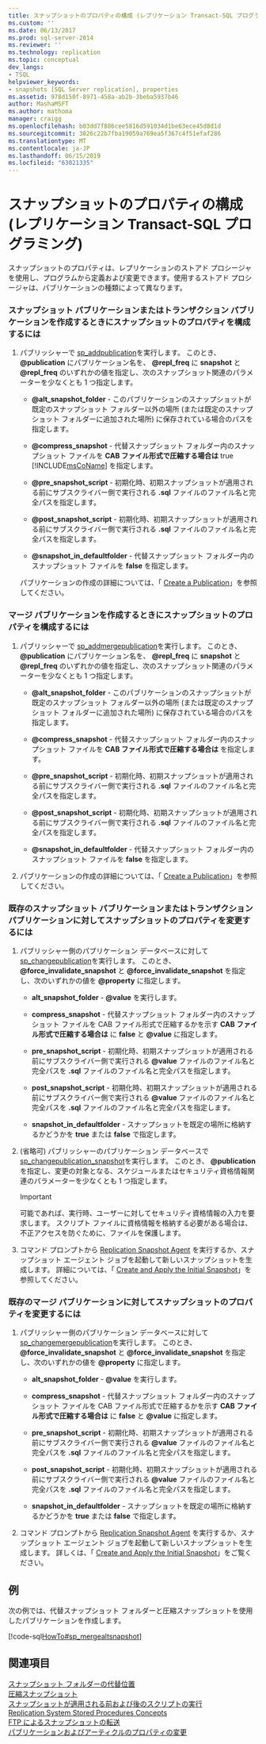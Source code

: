 ```yaml
---
title: スナップショットのプロパティの構成 (レプリケーション Transact-SQL プログラミング) | Microsoft Docs
ms.custom: ''
ms.date: 06/13/2017
ms.prod: sql-server-2014
ms.reviewer: ''
ms.technology: replication
ms.topic: conceptual
dev_langs:
- TSQL
helpviewer_keywords:
- snapshots [SQL Server replication], properties
ms.assetid: 978d150f-8971-458a-ab2b-3beba5937b46
author: MashaMSFT
ms.author: mathoma
manager: craigg
ms.openlocfilehash: b03dd7f886cee5816d591034d1be63ece45d8d1d
ms.sourcegitcommit: 3026c22b7fba19059a769ea5f367c4f51efaf286
ms.translationtype: MT
ms.contentlocale: ja-JP
ms.lasthandoff: 06/15/2019
ms.locfileid: "63021335"
---
```

# <a name="configure-snapshot-properties-replication-transact-sql-programming"></a>スナップショットのプロパティの構成 (レプリケーション Transact-SQL プログラミング)
  スナップショットのプロパティは、レプリケーションのストアド プロシージャを使用し、プログラムから定義および変更できます。使用するストアド プロシージャは、パブリケーションの種類によって異なります。  
  
### <a name="to-configure-snapshot-properties-when-creating-a-snapshot-or-transactional-publication"></a>スナップショット パブリケーションまたはトランザクション パブリケーションを作成するときにスナップショットのプロパティを構成するには  
  
1.  パブリッシャーで [sp_addpublication](/sql/relational-databases/system-stored-procedures/sp-addpublication-transact-sql)を実行します。 このとき、 **@publication** にパブリケーション名を、 **@repl_freq** に **snapshot** と **@repl_freq** のいずれかの値を指定し、次のスナップショット関連のパラメーターを少なくとも 1 つ指定します。  
  
    -   **@alt_snapshot_folder** - このパブリケーションのスナップショットが既定のスナップショット フォルダー以外の場所 (または既定のスナップショット フォルダーに追加された場所) に保存されている場合のパスを指定します。  
  
    -   **@compress_snapshot** - 代替スナップショット フォルダー内のスナップショット ファイルを **CAB ファイル形式で圧縮する場合は** true [!INCLUDE[msCoName](../../../includes/msconame-md.md)] を指定します。  
  
    -   **@pre_snapshot_script** - 初期化時、初期スナップショットが適用される前にサブスクライバー側で実行される **.sql** ファイルのファイル名と完全パスを指定します。  
  
    -   **@post_snapshot_script** - 初期化時、初期スナップショットが適用される前にサブスクライバー側で実行される **.sql** ファイルのファイル名と完全パスを指定します。  
  
    -   **@snapshot_in_defaultfolder** - 代替スナップショット フォルダー内のスナップショット ファイルを **false** を指定します。  
  
     パブリケーションの作成の詳細については、「 [Create a Publication](create-a-publication.md)」を参照してください。  
  
### <a name="to-configure-snapshot-properties-when-creating-a-merge-publication"></a>マージ パブリケーションを作成するときにスナップショットのプロパティを構成するには  
  
1.  パブリッシャーで [sp_addmergepublication](/sql/relational-databases/system-stored-procedures/sp-addmergepublication-transact-sql)を実行します。 このとき、 **@publication** にパブリケーション名を、 **@repl_freq** に **snapshot** と **@repl_freq** のいずれかの値を指定し、次のスナップショット関連のパラメーターを少なくとも 1 つ指定します。  
  
    -   **@alt_snapshot_folder** - このパブリケーションのスナップショットが既定のスナップショット フォルダー以外の場所 (または既定のスナップショット フォルダーに追加された場所) に保存されている場合のパスを指定します。  
  
    -   **@compress_snapshot** - 代替スナップショット フォルダー内のスナップショット ファイルを **CAB ファイル形式で圧縮する場合は** を指定します。  
  
    -   **@pre_snapshot_script** - 初期化時、初期スナップショットが適用される前にサブスクライバー側で実行される **.sql** ファイルのファイル名と完全パスを指定します。  
  
    -   **@post_snapshot_script** - 初期化時、初期スナップショットが適用される前にサブスクライバー側で実行される **.sql** ファイルのファイル名と完全パスを指定します。  
  
    -   **@snapshot_in_defaultfolder** - 代替スナップショット フォルダー内のスナップショット ファイルを **false** を指定します。  
  
2.  パブリケーションの作成の詳細については、「 [Create a Publication](create-a-publication.md)」を参照してください。  
  
### <a name="to-modify-snapshot-properties-of-an-existing-snapshot-or-transactional-publication"></a>既存のスナップショット パブリケーションまたはトランザクション パブリケーションに対してスナップショットのプロパティを変更するには  
  
1.  パブリッシャー側のパブリケーション データベースに対して [sp_changepublication](/sql/relational-databases/system-stored-procedures/sp-changepublication-transact-sql)を実行します。 このとき、 **@force_invalidate_snapshot** と **@force_invalidate_snapshot** を指定し、次のいずれかの値を **@property** に指定します。  
  
    -   **alt_snapshot_folder** - **@value** を実行します。  
  
    -   **compress_snapshot** - 代替スナップショット フォルダー内のスナップショット ファイルを CAB ファイル形式で圧縮するかを示す **CAB ファイル形式で圧縮する場合は** に **false** と **@value** に指定します。  
  
    -   **pre_snapshot_script** - 初期化時、初期スナップショットが適用される前にサブスクライバー側で実行される **@value** ファイルのファイル名と完全パスを **.sql** ファイルのファイル名と完全パスを指定します。  
  
    -   **post_snapshot_script** - 初期化時、初期スナップショットが適用される前にサブスクライバー側で実行される **@value** ファイルのファイル名と完全パスを **.sql** ファイルのファイル名と完全パスを指定します。  
  
    -   **snapshot_in_defaultfolder** - スナップショットを既定の場所に格納するかどうかを **true** または **false** で指定します。  
  
2.  (省略可) パブリッシャーのパブリケーション データベースで [sp_changepublication_snapshot](/sql/relational-databases/system-stored-procedures/sp-changepublication-snapshot-transact-sql)を実行します。 このとき、 **@publication** を指定し、変更の対象となる、スケジュールまたはセキュリティ資格情報関連のパラメーターを少なくとも 1 つ指定します。  
  
    > [!IMPORTANT]  
    >  可能であれば、実行時、ユーザーに対してセキュリティ資格情報の入力を要求します。 スクリプト ファイルに資格情報を格納する必要がある場合は、不正アクセスを防ぐために、ファイルを保護します。  
  
3.  コマンド プロンプトから [Replication Snapshot Agent](../agents/replication-snapshot-agent.md) を実行するか、スナップショット エージェント ジョブを起動して新しいスナップショットを生成します。 詳細については、「 [Create and Apply the Initial Snapshot](../create-and-apply-the-initial-snapshot.md)」を参照してください。  
  
### <a name="to-modify-snapshot-properties-of-an-existing-merge-publication"></a>既存のマージ パブリケーションに対してスナップショットのプロパティを変更するには  
  
1.  パブリッシャー側のパブリケーション データベースに対して [sp_changemergepublication](/sql/relational-databases/system-stored-procedures/sp-changemergepublication-transact-sql)を実行します。 このとき、 **@force_invalidate_snapshot** と **@force_invalidate_snapshot** を指定し、次のいずれかの値を **@property** に指定します。  
  
    -   **alt_snapshot_folder** - **@value** を実行します。  
  
    -   **compress_snapshot** - 代替スナップショット フォルダー内のスナップショット ファイルを CAB ファイル形式で圧縮するかを示す **CAB ファイル形式で圧縮する場合は** に **false** と **@value** に指定します。  
  
    -   **pre_snapshot_script** - 初期化時、初期スナップショットが適用される前にサブスクライバー側で実行される **@value** ファイルのファイル名と完全パスを **.sql** ファイルのファイル名と完全パスを指定します。  
  
    -   **post_snapshot_script** - 初期化時、初期スナップショットが適用される前にサブスクライバー側で実行される **@value** ファイルのファイル名と完全パスを **.sql** ファイルのファイル名と完全パスを指定します。  
  
    -   **snapshot_in_defaultfolder** - スナップショットを既定の場所に格納するかどうかを **true** または **false** で指定します。  
  
2.  コマンド プロンプトから [Replication Snapshot Agent](../agents/replication-snapshot-agent.md) を実行するか、スナップショット エージェント ジョブを起動して新しいスナップショットを生成します。 詳しくは、「 [Create and Apply the Initial Snapshot](../create-and-apply-the-initial-snapshot.md)」をご覧ください。  
  
## <a name="example"></a>例  
 次の例では、代替スナップショット フォルダーと圧縮スナップショットを使用したパブリケーションを作成します。  
  
 [!code-sql[HowTo#sp_mergealtsnapshot](../../../snippets/tsql/SQL15/replication/howto/tsql/createmergepubaltsnapshot.sql#sp_mergealtsnapshot)]  
  
## <a name="see-also"></a>関連項目  
 [スナップショット フォルダーの代替位置](../alternate-snapshot-folder-locations.md)   
 [圧縮スナップショット](../compressed-snapshots.md)   
 [スナップショットが適用される前および後のスクリプトの実行](../snapshot-options.md#execute-scripts-before-and-after-snapshot-is-applied)   
 [Replication System Stored Procedures Concepts](../concepts/replication-system-stored-procedures-concepts.md)   
 [FTP によるスナップショットの転送](../transfer-snapshots-through-ftp.md)   
 [パブリケーションおよびアーティクルのプロパティの変更](change-publication-and-article-properties.md)  
  
  
